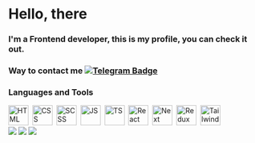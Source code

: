 <div>
  <h1>Hello, there </h1>
  <h3>I'm a Frontend developer, this is my profile, you can check it out.</h3>
  <h3>
    Way to contact me
    <a href="https://t.me/somalinsky">
      <img src="https://img.shields.io/badge/Telegram-somalinsky-blue?style=for-the-badge&logo=telegram" target="_blank" alt="Telegram Badge"/>
    </a>
  </h3>
</div>

### Languages and Tools
<div>
  <img src="https://cdn.jsdelivr.net/gh/devicons/devicon@latest/icons/html5/html5-original-wordmark.svg" title="HTML" width="40" height="40" />&nbsp
  <img src="https://cdn.jsdelivr.net/gh/devicons/devicon@latest/icons/css3/css3-original-wordmark.svg" title="CSS" width="40" height="40" />&nbsp
  <img src="https://cdn.jsdelivr.net/gh/devicons/devicon@latest/icons/sass/sass-original.svg" title="SCSS" width="40" height="40" />&nbsp
  <img src="https://cdn.jsdelivr.net/gh/devicons/devicon@latest/icons/javascript/javascript-original.svg" title="JS" width="40" height="40" />&nbsp
  <img src="https://cdn.jsdelivr.net/gh/devicons/devicon@latest/icons/typescript/typescript-original.svg" title="TS" width="40" height="40" />&nbsp  
  <img src="https://cdn.jsdelivr.net/gh/devicons/devicon@latest/icons/react/react-original.svg" title="React" width="40" height="40" />&nbsp
  <img src="https://cdn.jsdelivr.net/gh/devicons/devicon@latest/icons/nextjs/nextjs-original.svg" title="Next" width="40" height="40" />&nbsp
  <img src="https://cdn.jsdelivr.net/gh/devicons/devicon@latest/icons/redux/redux-original.svg" title="Redux Toolkit" width="40" height="40" />&nbsp
  <img src="https://cdn.jsdelivr.net/gh/devicons/devicon@latest/icons/tailwindcss/tailwindcss-original.svg" title="Tailwind" width="40" height="40" />&nbsp
</div>

<div>
  <img src="http://github-profile-summary-cards.vercel.app/api/cards/profile-details?username=Ridgal&theme=transparent" />
  <img src="http://github-profile-summary-cards.vercel.app/api/cards/repos-per-language?username=Ridgal&theme=transparent" />
  <img src="http://github-profile-summary-cards.vercel.app/api/cards/productive-time?username=Ridgal&theme=transparent&utcOffset=8" />
</div>


